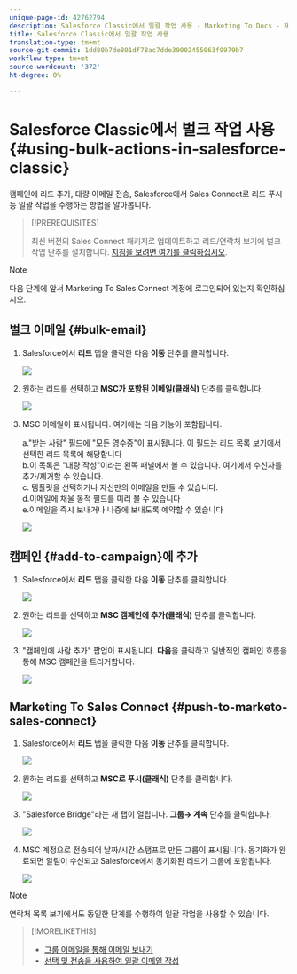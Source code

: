 ```yaml
---
unique-page-id: 42762794
description: Salesforce Classic에서 일괄 작업 사용 - Marketing To Docs - 제품 설명서
title: Salesforce Classic에서 일괄 작업 사용
translation-type: tm+mt
source-git-commit: 1dd80b7de801df78ac7dde39002455063f9979b7
workflow-type: tm+mt
source-wordcount: '372'
ht-degree: 0%

---
```



# Salesforce Classic에서 벌크 작업 사용 {#using-bulk-actions-in-salesforce-classic}

캠페인에 리드 추가, 대량 이메일 전송, Salesforce에서 Sales Connect로 리드 푸시 등 일괄 작업을 수행하는 방법을 알아봅니다.

>[!PREREQUISITES]
>
>최신 버전의 Sales Connect 패키지로 업데이트하고 리드/연락처 보기에 벌크 작업 단추를 설치합니다. [지침을 보려면 여기를 클릭하십시오](https://s3.amazonaws.com/tout-user-store/salesforce/assets/Marketo+Sales+Engage+For+Salesforce_+Installation+and+Success+Guide.pdf).

>[!NOTE]
>
>다음 단계에 앞서 Marketing To Sales Connect 계정에 로그인되어 있는지 확인하십시오.

## 벌크 이메일 {#bulk-email}

1. Salesforce에서 **리드** 탭을 클릭한 다음 **이동** 단추를 클릭합니다.

   ![](assets/one-5.png)

1. 원하는 리드를 선택하고 **MSC가 포함된 이메일(클래식)** 단추를 클릭합니다.

   ![](assets/two-5.png)

1. MSC 이메일이 표시됩니다. 여기에는 다음 기능이 포함됩니다.

   a.&quot;받는 사람&quot; 필드에 &quot;모든 영수증&quot;이 표시됩니다. 이 필드는 리드 목록 보기에서 선택한 리드 목록에 해당합니다\
   b.이 목록은 &quot;대량 작성&quot;이라는 왼쪽 패널에서 볼 수 있습니다. 여기에서 수신자를 추가/제거할 수 있습니다.\
   c. 템플릿을 선택하거나 자신만의 이메일을 만들 수 있습니다.\
   d.이메일에 채울 동적 필드를 미리 볼 수 있습니다\
   e.이메일을 즉시 보내거나 나중에 보내도록 예약할 수 있습니다

   ![](assets/three-4.png)

## 캠페인 {#add-to-campaign}에 추가

1. Salesforce에서 **리드** 탭을 클릭한 다음 **이동** 단추를 클릭합니다.

   ![](assets/four-3.png)

1. 원하는 리드를 선택하고 **MSC 캠페인에 추가(클래식)** 단추를 클릭합니다.

   ![](assets/five-3.png)

1. &quot;캠페인에 사람 추가&quot; 팝업이 표시됩니다. **다음**&#x200B;을 클릭하고 일반적인 캠페인 흐름을 통해 MSC 캠페인을 트리거합니다.

   ![](assets/six.png)

## Marketing To Sales Connect {#push-to-marketo-sales-connect}

1. Salesforce에서 **리드** 탭을 클릭한 다음 **이동** 단추를 클릭합니다.

   ![](assets/seven-1.png)

1. 원하는 리드를 선택하고 **MSC로 푸시(클래식)** 단추를 클릭합니다.

   ![](assets/eight-1.png)

1. &quot;Salesforce Bridge&quot;라는 새 탭이 열립니다. **그룹→ 계속** 단추를 클릭합니다.

   ![](assets/nine-1.png)

1. MSC 계정으로 전송되어 날짜/시간 스탬프로 만든 그룹이 표시됩니다. 동기화가 완료되면 알림이 수신되고 Salesforce에서 동기화된 리드가 그룹에 포함됩니다.

   ![](assets/ten.png)

>[!NOTE]
>
>연락처 목록 보기에서도 동일한 단계를 수행하여 일괄 작업을 사용할 수 있습니다.

>[!MORELIKETHIS]
>
>* [그룹 이메일을 통해 이메일 보내기](/help/marketo/product-docs/marketo-sales-connect/email/using-the-compose-window/sending-emails-via-group-email.md)
>* [선택 및 전송을 사용하여 일괄 이메일 작성](/help/marketo/product-docs/marketo-sales-connect/email/using-the-compose-window/composing-bulk-emails-with-select-and-send.md#sending-emails)

